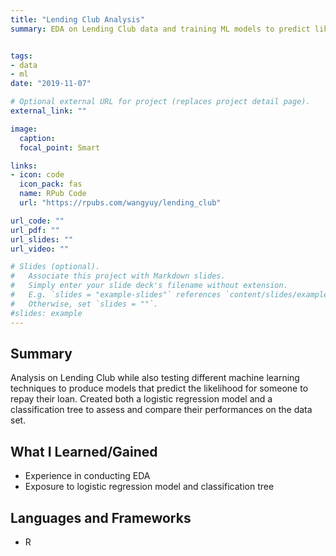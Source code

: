 ```yaml
---
title: "Lending Club Analysis"
summary: EDA on Lending Club data and training ML models to predict likelihood of loan repayment.


tags:
- data
- ml
date: "2019-11-07"

# Optional external URL for project (replaces project detail page).
external_link: ""

image:
  caption: 
  focal_point: Smart

links:
- icon: code
  icon_pack: fas
  name: RPub Code
  url: "https://rpubs.com/wangyuy/lending_club"

url_code: ""
url_pdf: ""
url_slides: ""
url_video: ""

# Slides (optional).
#   Associate this project with Markdown slides.
#   Simply enter your slide deck's filename without extension.
#   E.g. `slides = "example-slides"` references `content/slides/example-slides.md`.
#   Otherwise, set `slides = ""`.
#slides: example
---
```

## Summary

Analysis on Lending Club while also testing different machine learning techniques to produce models that predict the likelihood for someone to repay their loan. Created both a logistic regression model and a classification tree to assess and compare their performances on the data set.

## What I Learned/Gained
* Experience in conducting EDA 
* Exposure to logistic regression model and classification tree

## Languages and Frameworks
* R
